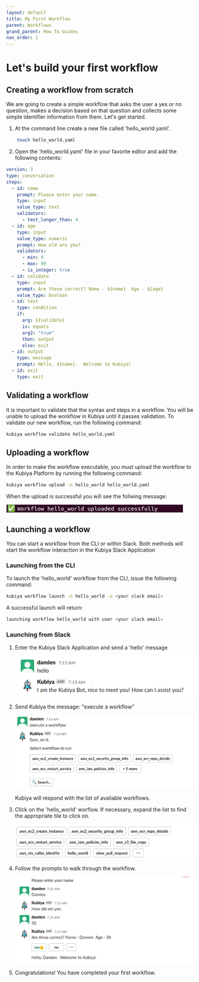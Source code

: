 ```yaml
---
layout: default
title: My First Workflow
parent: Workflows
grand_parent: How To Guides
nav_order: 1
---
```


# Let's build your first workflow

## Creating a workflow from scratch

We are going to create a simple workflow that asks the user a yes or no question, makes a decision based on that question and collects some simple identifier information from them.  Let's get started.

1. At the command line create a new file called 'hello_world.yaml'.

```bash
    touch hello_world.yaml
```

2. Open the 'hello_world.yaml' file in your favorite editor and add the following contents:

```yaml
version: 3
type: conversation
steps:
  - id: name
    prompt: Please enter your name.
    type: input
    value_type: text
    validators:
      - text_longer_than: 4
  - id: age
    type: input
    value_type: numeric
    prompt: How old are you?
    validators:
      - min: 9
      - max: 99
      - is_integer: true
  - id: validate
    type: input
    prompt: Are these correct? Name - ${name}  Age - ${age}
    value_type: boolean
  - id: test
    type: condition
    if:
      arg: ${validate}
      is: equals
      arg2: "true"
      then: output
      else: exit
  - id: output
    type: message
    prompt: Hello, ${name}.  Welcome to Kubiya!
  - id: exit
    type: exit
```

## Validating a workflow

It is important to validate that the syntax and steps in a workflow.  You will be unable to upload the workflow in Kubiya until it passes validation.  To validate our new workflow, run the following command:

```bash
kubiya workflow validate hello_world.yaml
```

## Uploading a workflow

In order to make the workflow executable, you must upload the workflow to the Kubiya Platform by running the following command:

```bash
kubiya workflow upload -n hello_world hello_world.yaml
```

When the upload is successful you will see the follwing message:

<img src="../images/upload-success.png">

## Launching a workflow

You can start a workflow from the CLI or within Slack.  Both methods will start the workflow interaction in the Kubiya Slack Application

### Launching from the CLI

To launch the 'hello_world' workflow from the CLI, issue the following command:

```bash
kubiya workflow launch -n hello_world -u <your slack email>
```

A successful launch will return:

```bash
launching workflow hello_world with user <your slack email>
```

### Launching from Slack

1. Enter the Kubiya Slack Application and send a 'hello' message

    <img src="../images/slack-hello.png">

2. Send Kubiya the message: "execute a workflow"

    <img src="../images/slack-execute.png">

    Kubiya will respond with the list of available workflows.

3. Click on the 'hello_world' worflow.  If necessary, expand the list to find the appropriate tile to click on.

    <img src="../images/hello-tile.png">

4. Follow the prompts to walk through the workflow.

    <img src="../images/hello-walk.png">

5. Congratulations!  You have completed your first workflow.
